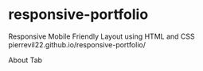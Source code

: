 # responsive-portfolio
Responsive Mobile Friendly Layout using HTML and CSS
pierrevil22.github.io/responsive-portfolio/

About Tab

